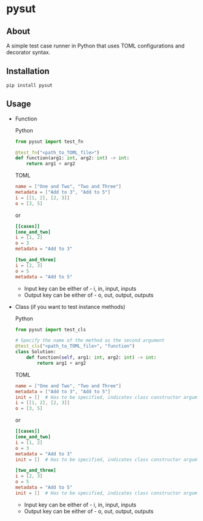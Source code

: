 # pysut

## About

A simple test case runner in Python that uses TOML configurations and decorator syntax.

## Installation

`pip install pysut`

## Usage

- Function

    Python

    ```python
    from pysut import test_fn

    @test_fn("<path_to_TOML_file>")
    def function(arg1: int, arg2: int) -> int:
        return arg1 + arg2
    ```

    TOML

    ```toml
    name = ["One and Two", "Two and Three"]
    metadata = ["Add to 3", "Add to 5"]
    i = [[1, 2], [2, 3]]
    o = [3, 5]
    ```

    or

    ```toml
    [[cases]]
    [one_and_two]
    i = [1, 2]
    o = 3
    metadata = "Add to 3"

    [two_and_three]
    i = [2, 3]
    o = 5
    metadata = "Add to 5"
    ```

    - Input key can be either of - i, in, input, inputs
    - Output key can be either of - o, out, output, outputs

- Class (if you want to test instance methods)

    Python

    ```python
    from pysut import test_cls

    # Specify the name of the method as the second argument
    @test_cls("<path_to_TOML_file>", "function")
    class Solution:
        def function(self, arg1: int, arg2: int) -> int:
            return arg1 + arg2
    ```

    TOML

    ```toml
    name = ["One and Two", "Two and Three"]
    metadata = ["Add to 3", "Add to 5"]
    init = []  # Has to be specified, indicates class constructor arguments
    i = [[1, 2], [2, 3]]
    o = [3, 5]
    ```

    or

    ```toml
    [[cases]]
    [one_and_two]
    i = [1, 2]
    o = 3
    metadata = "Add to 3"
    init = []  # Has to be specified, indicates class constructor arguments

    [two_and_three]
    i = [2, 3]
    o = 5
    metadata = "Add to 5"
    init = []  # Has to be specified, indicates class constructor arguments
    ```

    - Input key can be either of - i, in, input, inputs
    - Output key can be either of - o, out, output, outputs
